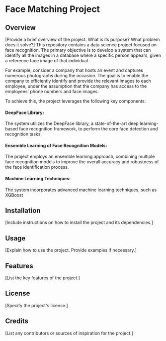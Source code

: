 # Face Matching Project

## Overview
[Provide a brief overview of the project. What is its purpose? What problem does it solve?]
This repository contains a data science project focused on face recognition. The primary objective is to develop a system that can identify all the images in a database where a specific person appears, given a reference face image of that individual.

For example, consider a company that hosts an event and captures numerous photographs during the occasion. The goal is to enable the company to efficiently identify and provide the relevant images to each employee, under the assumption that the company has access to the employees' phone numbers and face images.

To achieve this, the project leverages the following key components:

#### DeepFace Library:
The system utilizes the DeepFace library, a state-of-the-art deep learning-based face recognition framework, to perform the core face detection and recognition tasks.

#### Ensemble Learning of Face Recognition Models: 
The project employs an ensemble learning approach, combining multiple face recognition models to improve the overall accuracy and robustness of the face identification process.

#### Machine Learning Techniques:
The system incorporates advanced machine learning techniques, such as XGBoost


## Installation
[Include instructions on how to install the project and its dependencies.]

## Usage
[Explain how to use the project. Provide examples if necessary.]

## Features
[List the key features of the project.]

## License
[Specify the project's license.]

## Credits
[List any contributors or sources of inspiration for the project.]

